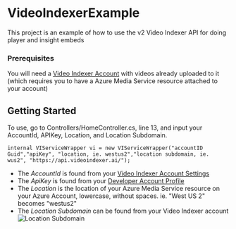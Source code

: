 # VideoIndexerExample

This project is an example of how to use the v2 Video Indexer API for doing player and insight embeds

### Prerequisites

You will need a [Video Indexer Account](https://api-portal.videoindexer.ai/) with videos already uploaded to it (which requires you to have a Azure Media Service resource attached to your account)

## Getting Started

To use, go to Controllers/HomeController.cs, line 13, and input your AccountId, APIKey, Location, and Location Subdomain.

```
internal VIServiceWrapper vi = new VIServiceWrapper("accountID Guid","apiKey", "location, ie. westus2","location subdomain, ie. wus2", "https://api.videoindexer.ai/");
```
* The *AccountId* is found from your [Video Indexer Account Settings](https://www.videoindexer.ai/settings/account)
* The *ApiKey* is found from your [Developer Account Profile](https://api-portal.videoindexer.ai/developer)
* The *Location* is the location of your Azure Media Service resource on your Azure Account, lowercase, without spaces. ie. "West US 2" becomes "westus2"
* The *Location Subdomain* can be found from your Video Indexer account ![Location Subdomain](https://i.imgur.com/UznDZdT.png) 
